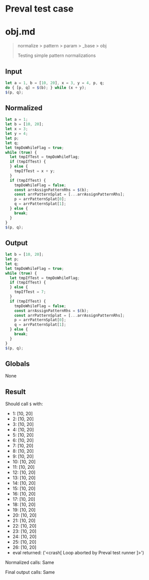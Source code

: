 # Preval test case

# obj.md

> normalize > pattern > param > _base > obj
>
> Testing simple pattern normalizations

## Input

`````js filename=intro
let a = 1, b = [10, 20], x = 3, y = 4, p, q;
do { [p, q] = $(b); } while (x + y);
$(p, q);
`````

## Normalized

`````js filename=intro
let a = 1;
let b = [10, 20];
let x = 3;
let y = 4;
let p;
let q;
let tmpDoWhileFlag = true;
while (true) {
  let tmpIfTest = tmpDoWhileFlag;
  if (tmpIfTest) {
  } else {
    tmpIfTest = x + y;
  }
  if (tmpIfTest) {
    tmpDoWhileFlag = false;
    const arrAssignPatternRhs = $(b);
    const arrPatternSplat = [...arrAssignPatternRhs];
    p = arrPatternSplat[0];
    q = arrPatternSplat[1];
  } else {
    break;
  }
}
$(p, q);
`````

## Output

`````js filename=intro
let b = [10, 20];
let p;
let q;
let tmpDoWhileFlag = true;
while (true) {
  let tmpIfTest = tmpDoWhileFlag;
  if (tmpIfTest) {
  } else {
    tmpIfTest = 7;
  }
  if (tmpIfTest) {
    tmpDoWhileFlag = false;
    const arrAssignPatternRhs = $(b);
    const arrPatternSplat = [...arrAssignPatternRhs];
    p = arrPatternSplat[0];
    q = arrPatternSplat[1];
  } else {
    break;
  }
}
$(p, q);
`````

## Globals

None

## Result

Should call `$` with:
 - 1: [10, 20]
 - 2: [10, 20]
 - 3: [10, 20]
 - 4: [10, 20]
 - 5: [10, 20]
 - 6: [10, 20]
 - 7: [10, 20]
 - 8: [10, 20]
 - 9: [10, 20]
 - 10: [10, 20]
 - 11: [10, 20]
 - 12: [10, 20]
 - 13: [10, 20]
 - 14: [10, 20]
 - 15: [10, 20]
 - 16: [10, 20]
 - 17: [10, 20]
 - 18: [10, 20]
 - 19: [10, 20]
 - 20: [10, 20]
 - 21: [10, 20]
 - 22: [10, 20]
 - 23: [10, 20]
 - 24: [10, 20]
 - 25: [10, 20]
 - 26: [10, 20]
 - eval returned: ('<crash[ Loop aborted by Preval test runner ]>')

Normalized calls: Same

Final output calls: Same

